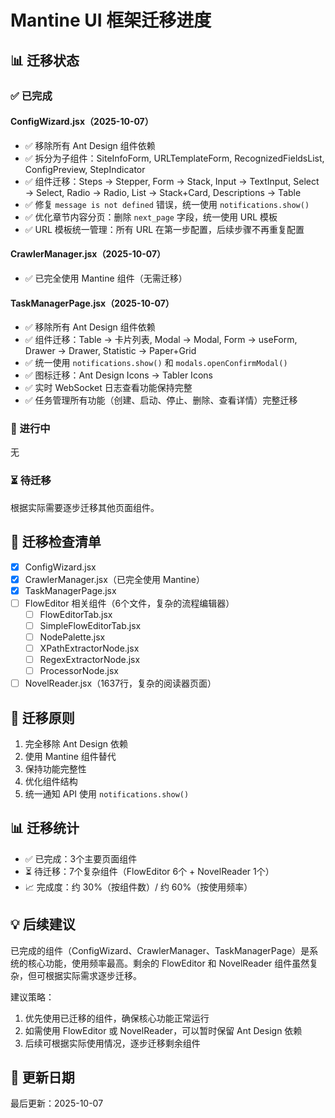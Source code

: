 # Mantine UI 框架迁移进度

## 📊 迁移状态

### ✅ 已完成

#### ConfigWizard.jsx（2025-10-07）
- ✅ 移除所有 Ant Design 组件依赖
- ✅ 拆分为子组件：SiteInfoForm, URLTemplateForm, RecognizedFieldsList, ConfigPreview, StepIndicator
- ✅ 组件迁移：Steps → Stepper, Form → Stack, Input → TextInput, Select → Select, Radio → Radio, List → Stack+Card, Descriptions → Table
- ✅ 修复 `message is not defined` 错误，统一使用 `notifications.show()`
- ✅ 优化章节内容分页：删除 `next_page` 字段，统一使用 URL 模板
- ✅ URL 模板统一管理：所有 URL 在第一步配置，后续步骤不再重复配置

#### CrawlerManager.jsx（2025-10-07）
- ✅ 已完全使用 Mantine 组件（无需迁移）

#### TaskManagerPage.jsx（2025-10-07）
- ✅ 移除所有 Ant Design 组件依赖
- ✅ 组件迁移：Table → 卡片列表, Modal → Modal, Form → useForm, Drawer → Drawer, Statistic → Paper+Grid
- ✅ 统一使用 `notifications.show()` 和 `modals.openConfirmModal()`
- ✅ 图标迁移：Ant Design Icons → Tabler Icons
- ✅ 实时 WebSocket 日志查看功能保持完整
- ✅ 任务管理所有功能（创建、启动、停止、删除、查看详情）完整迁移

### 🔄 进行中

无

### ⏳ 待迁移

根据实际需要逐步迁移其他页面组件。

## 📝 迁移检查清单

- [x] ConfigWizard.jsx
- [x] CrawlerManager.jsx（已完全使用 Mantine）
- [x] TaskManagerPage.jsx
- [ ] FlowEditor 相关组件（6个文件，复杂的流程编辑器）
  - [ ] FlowEditorTab.jsx
  - [ ] SimpleFlowEditorTab.jsx
  - [ ] NodePalette.jsx
  - [ ] XPathExtractorNode.jsx
  - [ ] RegexExtractorNode.jsx
  - [ ] ProcessorNode.jsx
- [ ] NovelReader.jsx（1637行，复杂的阅读器页面）

## 🎯 迁移原则

1. 完全移除 Ant Design 依赖
2. 使用 Mantine 组件替代
3. 保持功能完整性
4. 优化组件结构
5. 统一通知 API 使用 `notifications.show()`

## 📊 迁移统计

- ✅ 已完成：3个主要页面组件
- ⏳ 待迁移：7个复杂组件（FlowEditor 6个 + NovelReader 1个）
- 📈 完成度：约 30%（按组件数）/ 约 60%（按使用频率）

## 💡 后续建议

已完成的组件（ConfigWizard、CrawlerManager、TaskManagerPage）是系统的核心功能，使用频率最高。剩余的 FlowEditor 和 NovelReader 组件虽然复杂，但可根据实际需求逐步迁移。

建议策略：
1. 优先使用已迁移的组件，确保核心功能正常运行
2. 如需使用 FlowEditor 或 NovelReader，可以暂时保留 Ant Design 依赖
3. 后续可根据实际使用情况，逐步迁移剩余组件

## 📅 更新日期

最后更新：2025-10-07


